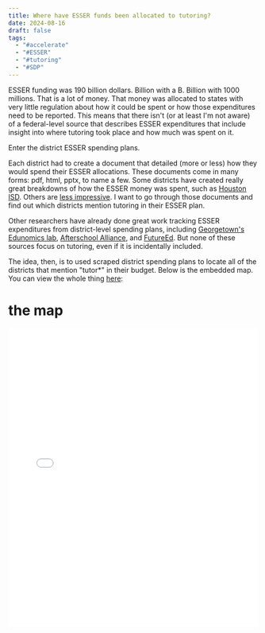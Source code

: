 ```yaml
---
title: Where have ESSER funds been allocated to tutoring?
date: 2024-08-16
draft: false
tags:
  - "#accelerate"
  - "#ESSER"
  - "#tutoring"
  - "#SDP"
---
```

ESSER funding was 190 billion dollars. Billion with a B. Billion with 1000 millions. That is a lot of money. That money was allocated to states with very little regulation about how it could be spent or how those expenditures need to be reported. This means that there isn't (or at least I'm not aware) of a federal-level source that describes ESSER expenditures that include insight into where tutoring took place and how much was spent on it.

Enter the district ESSER spending plans. 

Each district had to create a document that detailed (more or less) how they would spend their ESSER allocations. These documents come in many forms: pdf, html, pptx, to name a few. Some districts have created really great breakdowns of how the ESSER money was spent, such as <a href="https://www.houstonisd.org/Page/195359" target="_blank">Houston ISD</a>. Others are <a href="https://www.lausd.org/cms/lib/CA01000043/Centricity/Domain/1057/3-%20Supt%20Report%20ESSER%203%20BOE%2023%2006%2006.pdf" target="blank">less impressive</a>.  I want to go through those documents and find out which districts mention tutoring in their ESSER plan.

Other researchers have already done great work tracking ESSER expenditures from district-level spending plans, including <a href="https://edunomicslab.org/esser-spending/" target="_blank">Georgetown's Edunomics lab</a>, <a href="https://afterschoolalliance.org/documents/Investments-in-Student-Recovery-2023.pdf" target="_blank">Afterschool Alliance</a>, and <a href="https://www.future-ed.org/progress-in-spending-federal-k-12-covid-aid-state-by-state/" target="_blank">FutureEd</a>. But none of these sources focus on tutoring, even if it is incidentally included.

The idea, then, is to used scraped district spending plans to locate all of the districts that mention "tutor*" in their budget. Below is the embedded map. You can view the whole thing <a href="https://log.jasongodfrey.info/html-files/burbio10.html">here</a>:
# the map

<iframe src="burbio10.html" width="100%" height="600px" frameborder="0"></iframe>

